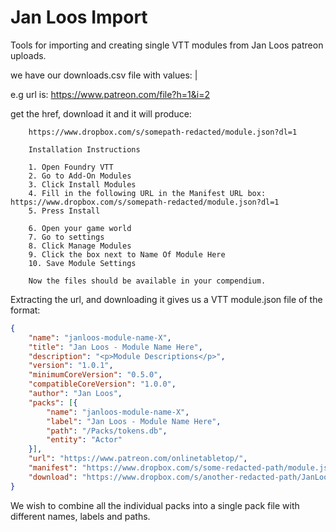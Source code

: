 # Jan Loos Import

Tools for importing and creating single VTT modules from Jan Loos patreon uploads.


we have our downloads.csv file with values:
<url>|<name>

e.g url is: https://www.patreon.com/file?h=1&i=2

get the href, download it and it will produce:
```text
    https://www.dropbox.com/s/somepath-redacted/module.json?dl=1
    
    Installation Instructions
    
    1. Open Foundry VTT
    2. Go to Add-On Modules
    3. Click Install Modules
    4. Fill in the following URL in the Manifest URL box: https://www.dropbox.com/s/somepath-redacted/module.json?dl=1
    5. Press Install
    
    6. Open your game world
    7. Go to settings
    8. Click Manage Modules
    9. Click the box next to Name Of Module Here
    10. Save Module Settings
    
    Now the files should be available in your compendium.
```

Extracting the url, and downloading it gives us a VTT module.json file of the format:

```json
{
    "name": "janloos-module-name-X",
    "title": "Jan Loos - Module Name Here",
    "description": "<p>Module Descriptions</p>",
    "version": "1.0.1",
    "minimumCoreVersion": "0.5.0",
    "compatibleCoreVersion": "1.0.0",
    "author": "Jan Loos",
    "packs": [{
        "name": "janloos-module-name-X",
        "label": "Jan Loos - Module Name Here",
        "path": "/Packs/tokens.db",
        "entity": "Actor"
    }],
    "url": "https://www.patreon.com/onlinetabletop/",
    "manifest": "https://www.dropbox.com/s/some-redacted-path/module.json?dl=1",
    "download": "https://www.dropbox.com/s/another-redacted-path/JanLoos-ModuleX.zip?dl=1"
}
```

We wish to combine all the individual packs into a single pack file with different names, labels and paths.
